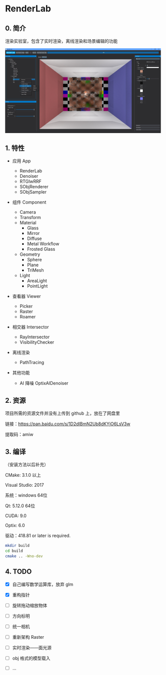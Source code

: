 # RenderLab

## 0. 简介

渲染实验室，包含了实时渲染，离线渲染和场景编辑的功能

![engine](https://raw.githubusercontent.com/Ubpa/ImgBed/master/RenderLab/000.jpg)

## 1. 特性

- 应用 App
  - RenderLab
  - Denoiser
  - RTGIwRRF
  - SObjRenderer
  - SObjSampler

- 组件 Component
  - Camera
  - Transform
  - Material
    - Glass
    - Mirror
    - Diffuse
    - Metal Workflow
    - Frosted Glass
  - Geometry
    - Sphere
    - Plane
    - TriMesh
  - Light
    - AreaLight
    - PointLight
- 查看器 Viewer
  - Picker
  - Raster
  - Roamer
- 相交器 Intersector
  - RayIntersector
  - VisibilityChecker
- 离线渲染
  - PathTracing
- 其他功能
  - AI 降噪 OptixAIDenoiser

## 2. 资源

项目所需的资源文件并没有上传到 github 上，放在了网盘里

链接：https://pan.baidu.com/s/1D2dIBmN2Ub8dKYjO6LsV3w 

提取码：amiw 

## 3. 编译

（安装方法以后补充）

CMake: 3.1.0 以上

Visual Studio: 2017

系统：windows 64位

Qt: 5.12.0 64位

CUDA: 9.0

Optix: 6.0

驱动：418.81 or later is required.

```bash
mkdir build
cd build
cmake .. -Wno-dev
```

## 4. TODO

- [x] 自己编写数学运算库，放弃 glm
- [x] 重构指针
- [ ] 旋转拖动缩放物体
- [ ] 方向标明
- [ ] 统一相机
- [ ] 重新架构 Raster
- [ ] 实时渲染——面光源
- [ ] obj 格式的模型载入
- [ ] ...

